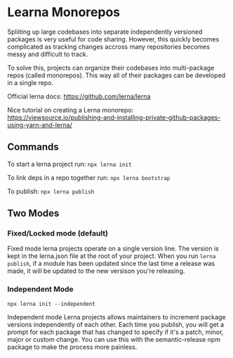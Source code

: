 # Learna Monorepos

Spliiting up large codebases into separate independently versioned packages is very useful for code sharing.
However, this quickly becomes complicated as tracking changes accross many repositories becomes messy and difficult to track.

To solve this, projects can organize their codebases into multi-package repos (called monorepos). This way all of their
packages can be developed in a single repo.

Official lerna docs:
https://github.com/lerna/lerna

Nice tutorial on creating a Lerna monorepo:
https://viewsource.io/publishing-and-installing-private-github-packages-using-yarn-and-lerna/

## Commands

To start a lerna project run:
`npx lerna init`

To link deps in a repo together run:
`npx lerna bootstrap`

To publish:
`npx lerna publish`

## Two Modes

### Fixed/Locked mode (default)

Fixed mode lerna projects operate on a single version line. The version is kept in the lerna.json file at the root of your project.
When you run `lerna publish`, if a module has been updated since the last time a release was made, it will be updated to the new versison
you're releasing.

### Independent Mode

`npx lerna init --independent`

Independent mode Lerna projects allows maintainers to increment package versions independently of each other. Each time you publish, you will get a prompt for each package that has changed to specify if it's a patch, minor, major or custom change. You can use this with the semantic-release npm package to make the process more painless.
